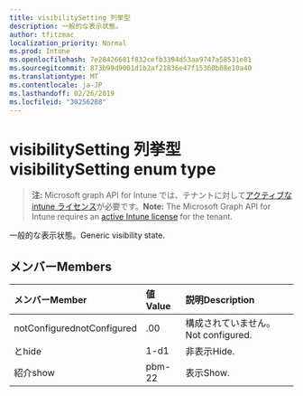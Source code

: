 ```yaml
---
title: visibilitySetting 列挙型
description: 一般的な表示状態。
author: tfitzmac
localization_priority: Normal
ms.prod: Intune
ms.openlocfilehash: 7e28426681f832cefb3394d53aa9747a58531e81
ms.sourcegitcommit: 873b99d9001d1b2af21836e47f15360b08e10a40
ms.translationtype: MT
ms.contentlocale: ja-JP
ms.lasthandoff: 02/26/2019
ms.locfileid: "30256288"
---
```

# <a name="visibilitysetting-enum-type"></a><span data-ttu-id="cd29a-103">visibilitySetting 列挙型</span><span class="sxs-lookup"><span data-stu-id="cd29a-103">visibilitySetting enum type</span></span>

> <span data-ttu-id="cd29a-104">**注:** Microsoft graph API for Intune では、テナントに対して[アクティブな intune ライセンス](https://go.microsoft.com/fwlink/?linkid=839381)が必要です。</span><span class="sxs-lookup"><span data-stu-id="cd29a-104">**Note:** The Microsoft Graph API for Intune requires an [active Intune license](https://go.microsoft.com/fwlink/?linkid=839381) for the tenant.</span></span>

<span data-ttu-id="cd29a-105">一般的な表示状態。</span><span class="sxs-lookup"><span data-stu-id="cd29a-105">Generic visibility state.</span></span>

## <a name="members"></a><span data-ttu-id="cd29a-106">メンバー</span><span class="sxs-lookup"><span data-stu-id="cd29a-106">Members</span></span>
|<span data-ttu-id="cd29a-107">メンバー</span><span class="sxs-lookup"><span data-stu-id="cd29a-107">Member</span></span>|<span data-ttu-id="cd29a-108">値</span><span class="sxs-lookup"><span data-stu-id="cd29a-108">Value</span></span>|<span data-ttu-id="cd29a-109">説明</span><span class="sxs-lookup"><span data-stu-id="cd29a-109">Description</span></span>|
|:---|:---|:---|
|<span data-ttu-id="cd29a-110">notConfigured</span><span class="sxs-lookup"><span data-stu-id="cd29a-110">notConfigured</span></span>|<span data-ttu-id="cd29a-111">.0</span><span class="sxs-lookup"><span data-stu-id="cd29a-111">0</span></span>|<span data-ttu-id="cd29a-112">構成されていません。</span><span class="sxs-lookup"><span data-stu-id="cd29a-112">Not configured.</span></span>|
|<span data-ttu-id="cd29a-113">と</span><span class="sxs-lookup"><span data-stu-id="cd29a-113">hide</span></span>|<span data-ttu-id="cd29a-114">1-d</span><span class="sxs-lookup"><span data-stu-id="cd29a-114">1</span></span>|<span data-ttu-id="cd29a-115">非表示</span><span class="sxs-lookup"><span data-stu-id="cd29a-115">Hide.</span></span>|
|<span data-ttu-id="cd29a-116">紹介</span><span class="sxs-lookup"><span data-stu-id="cd29a-116">show</span></span>|<span data-ttu-id="cd29a-117">pbm-2</span><span class="sxs-lookup"><span data-stu-id="cd29a-117">2</span></span>|<span data-ttu-id="cd29a-118">表示</span><span class="sxs-lookup"><span data-stu-id="cd29a-118">Show.</span></span>|



